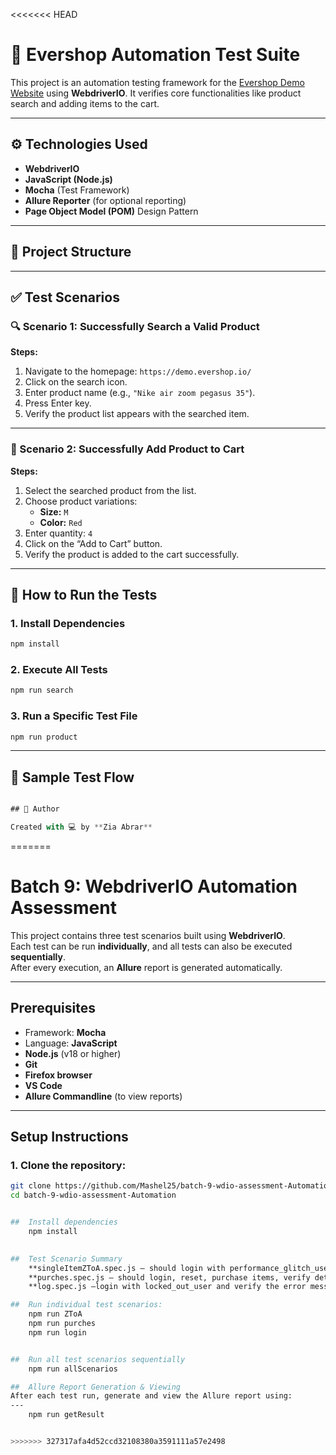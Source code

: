 <<<<<<< HEAD
# 🧪 Evershop Automation Test Suite

This project is an automation testing framework for the [Evershop Demo Website](https://demo.evershop.io/) using **WebdriverIO**. It verifies core functionalities like product search and adding items to the cart.

---

## ⚙️ Technologies Used

- **WebdriverIO**
- **JavaScript (Node.js)**
- **Mocha** (Test Framework)
- **Allure Reporter** (for optional reporting)
- **Page Object Model (POM)** Design Pattern

---

## 📁 Project Structure
---

## ✅ Test Scenarios

### 🔍 Scenario 1: Successfully Search a Valid Product

**Steps:**
1. Navigate to the homepage: `https://demo.evershop.io/`
2. Click on the search icon.
3. Enter product name (e.g., `"Nike air zoom pegasus 35"`).
4. Press Enter key.
5. Verify the product list appears with the searched item.

---

### 🛒 Scenario 2: Successfully Add Product to Cart

**Steps:**
1. Select the searched product from the list.
2. Choose product variations:  
   - **Size:** `M`  
   - **Color:** `Red`
3. Enter quantity: `4`
4. Click on the “Add to Cart” button.
5. Verify the product is added to the cart successfully.

---

## 🚀 How to Run the Tests

### 1. Install Dependencies

```bash
npm install
````

### 2. Execute All Tests

```bash
npm run search
```

### 3. Run a Specific Test File

```bash
npm run product
```

---

## 🧪 Sample Test Flow

```js

## 📌 Author

Created with 💻 by **Zia Abrar**

```
=======
# Batch 9: WebdriverIO Automation Assessment

This project contains three test scenarios built using **WebdriverIO**.  
Each test can be run **individually**, and all tests can also be executed **sequentially**.  
After every execution, an **Allure** report is generated automatically.

---

##  Prerequisites

- Framework: **Mocha**
- Language: **JavaScript**
- **Node.js** (v18 or higher)
- **Git**
- **Firefox browser**
- **VS Code**
- **Allure Commandline** (to view reports)

---

##  Setup Instructions

### 1. Clone the repository:
```bash
git clone https://github.com/Mashel25/batch-9-wdio-assessment-Automation.git
cd batch-9-wdio-assessment-Automation


##  Install dependencies
	npm install

 
##  Test Scenario Summary
	**singleItemZToA.spec.js — should login with performance_glitch_user, reset app state, sort Z to A, and checkout.
	**purches.spec.js — should login, reset, purchase items, verify details, finish and logout.
	**log.spec.js —login with locked_out_user and verify the error message.

##  Run individual test scenarios:
	npm run ZToA
	npm run purches
	npm run login


##  Run all test scenarios sequentially
	npm run allScenarios

##  Allure Report Generation & Viewing	
After each test run, generate and view the Allure report using:
---
	npm run getResult


>>>>>>> 327317afa4d52ccd32108380a3591111a57e2498
